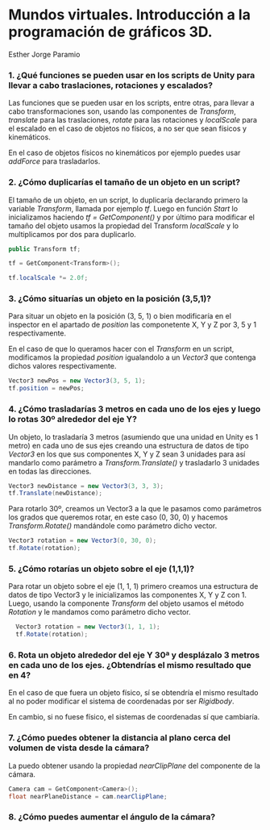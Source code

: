 # Mundos virtuales. Introducción a la programación de gráficos 3D.

Esther Jorge Paramio

### 1. ¿Qué funciones se pueden usar en los scripts de Unity para llevar a cabo traslaciones, rotaciones y escalados?

Las funciones que se pueden usar en los scripts, entre otras, para llevar a cabo transformaciones son, 
usando las componentes de *Transform*, *translate* para las traslaciones, *rotate* 
para las rotaciones y *localScale* para el escalado  en el caso de objetos no físicos, a no ser que sean físicos y kinemáticos.

En el caso de objetos físicos no kinemáticos por ejemplo puedes usar *addForce* para trasladarlos.


### 2. ¿Cómo duplicarías el tamaño de un objeto en un script?

El tamaño de un objeto, en un script, lo duplicaría declarando primero la variable 
*Transform*, llamada por ejemplo *tf*. Luego en función *Start* lo inicializamos haciendo *tf = GetComponent<Transform>()* y por último para modificar el tamaño del objeto usamos la propiedad del Transform *localScale* y lo multiplicamos por dos para duplicarlo.


```C#
public Transform tf;
```
```C#
tf = GetComponent<Transform>();
```
```C#
tf.localScale *= 2.0f;
```

### 3. ¿Cómo situarías un objeto en la posición (3,5,1)?

Para situar un objeto en la posición (3, 5, 1) o bien modificaría en el inspector en el apartado de *position* las componetente X, Y y Z por 3, 5 y 1 respectivamente. 

En el caso de que lo queramos hacer con el *Transform* en un script, modificamos la propiedad *position* igualandolo a un *Vector3* que contenga dichos valores respectivamente.

```C#
Vector3 newPos = new Vector3(3, 5, 1);
tf.position = newPos;
```

### 4. ¿Cómo trasladarías 3 metros en cada uno de los ejes y luego lo rotas 30º alrededor del eje Y?

Un objeto, lo trasladaría 3 metros (asumiendo que una unidad en Unity es 1 metro) en cada uno de sus ejes creando una estructura de datos de tipo *Vector3* en los que sus componentes X, Y y Z sean 3 unidades para así mandarlo como parámetro a *Transform.Translate()* y trasladarlo 3 unidades en todas las direcciones.

```C#
Vector3 newDistance = new Vector3(3, 3, 3);
tf.Translate(newDistance);
```

Para rotarlo 30º, creamos un Vector3 a la que le pasamos como parámetros los grados que queremos rotar, en este caso (0, 30, 0) y hacemos *Transform.Rotate()* mandándole como parámetro dicho vector.

```C#
Vector3 rotation = new Vector3(0, 30, 0);
tf.Rotate(rotation);
```

### 5. ¿Cómo rotarías un objeto sobre el eje (1,1,1)?

Para rotar un objeto sobre el eje (1, 1, 1) primero creamos una estructura de datos de tipo Vector3 y le inicializamos las componentes X, Y y Z con 1. Luego, usando la componente *Transform* del objeto usamos el método *Rotation* y le mandamos como parámetro dicho vector.

```C#
  Vector3 rotation = new Vector3(1, 1, 1);
  tf.Rotate(rotation);
```

### 6. Rota un objeto alrededor del eje Y 30ª y desplázalo 3 metros en cada uno de los ejes. ¿Obtendrías el mismo resultado que en 4?

En el caso de que fuera un objeto físico, sí se obtendría el mismo resultado al no poder modificar el sistema de coordenadas por ser *Rigidbody*. 

En cambio, si no fuese físico, el sistemas de coordenadas sí que cambiaría.

### 7. ¿Cómo puedes obtener la distancia al plano cerca del volumen de vista desde la cámara?

La puedo obtener usando la propiedad *nearClipPlane* del componente de la cámara.

```C#
Camera cam = GetComponent<Camera>();
float nearPlaneDistance = cam.nearClipPlane;
```

### 8. ¿Cómo puedes aumentar el ángulo de la cámara?